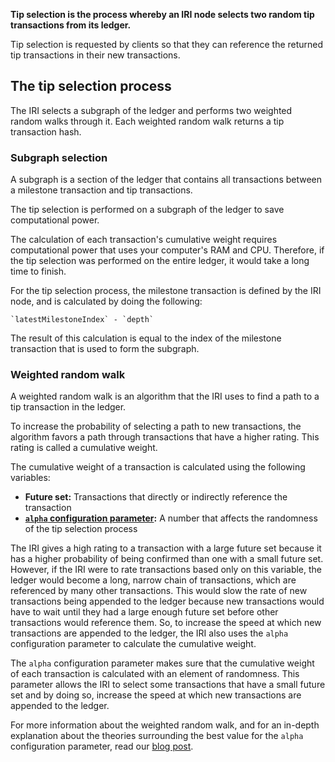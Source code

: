 **Tip selection is the process whereby an IRI node selects two random tip transactions from its ledger.**

Tip selection is requested by clients so that they can reference the returned tip transactions in their new transactions.

## The tip selection process

The IRI selects a subgraph of the ledger and performs two weighted random walks through it. Each weighted random walk returns a tip transaction hash.

### Subgraph selection

A subgraph is a section of the ledger that contains all transactions between a milestone transaction and tip transactions.

The tip selection is performed on a subgraph of the ledger to save computational power.

The calculation of each transaction's cumulative weight requires computational power that uses your computer's RAM and CPU. Therefore, if the tip selection was performed on the entire ledger, it would take a long time to finish.

For the tip selection process, the milestone transaction is defined by the IRI node, and is calculated by doing the following:

    `latestMilestoneIndex` - `depth`

The result of this calculation is equal to the index of the milestone transaction that is used to form the subgraph.

### Weighted random walk

A weighted random walk is an algorithm that the IRI uses to find a path to a tip transaction in the ledger.

To increase the probability of selecting a path to new transactions, the algorithm favors a path through transactions that have a higher rating. This rating is called a cumulative weight.

The cumulative weight of a transaction is calculated using the following variables:
* **Future set:** Transactions that directly or indirectly reference the transaction
* **[`alpha` configuration parameter](references/iri-configuration-options.md#alpha):** A number that affects the randomness of the tip selection process

The IRI gives a high rating to a transaction with a large future set because it has a higher probability of being confirmed than one with a small future set. However, if the IRI were to rate transactions based only on this variable, the ledger would become a long, narrow chain of transactions, which are referenced by many other transactions. This would slow the rate of new transactions being appended to the ledger because new transactions would have to wait until they had a large enough future set before other transactions would reference them. So, to increase the speed at which new transactions are appended to the ledger, the IRI also uses the `alpha` configuration parameter to calculate the cumulative weight.

The `alpha` configuration parameter makes sure that the cumulative weight of each transaction is calculated with an element of randomness. This parameter allows the IRI to select some transactions that have a small future set and by doing so, increase the speed at which new transactions are appended to the ledger.  

For more information about the weighted random walk, and for an in-depth explanation about the theories surrounding the best value for the `alpha` configuration parameter, read our [blog post](https://blog.iota.org/confirmation-rates-in-the-tangle-186ef02878bb).

